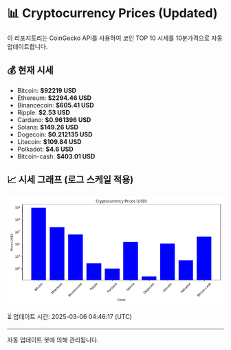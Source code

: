 
# 📊 Cryptocurrency Prices (Updated)

이 리포지토리는 CoinGecko API를 사용하여 코인 TOP 10 시세를 10분가격으로 자동 업데이트합니다.

## 💰 현재 시세
- Bitcoin: **$92219 USD**
- Ethereum: **$2294.46 USD**
- Binancecoin: **$605.41 USD**
- Ripple: **$2.53 USD**
- Cardano: **$0.961396 USD**
- Solana: **$149.26 USD**
- Dogecoin: **$0.212135 USD**
- Litecoin: **$109.84 USD**
- Polkadot: **$4.6 USD**
- Bitcoin-cash: **$403.01 USD**

## 📈 시세 그래프 (로그 스케일 적용)
![Crypto Prices](crypto_prices.png)

⏳ 업데이트 시간: 2025-03-06 04:46:17 (UTC)

---
자동 업데이트 봇에 의해 관리됩니다.
